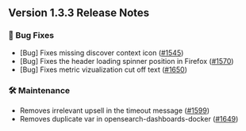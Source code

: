 ## Version 1.3.3 Release Notes

### 🐛 Bug Fixes
* [Bug] Fixes missing discover context icon ([#1545](https://github.com/opensearch-project/OpenSearch-Dashboards/pull/1545))
* [Bug] Fixes the header loading spinner position in Firefox ([#1570](https://github.com/opensearch-project/OpenSearch-Dashboards/pull/1570))
* [Bug] Fixes metric vizualization cut off text ([#1650](https://github.com/opensearch-project/OpenSearch-Dashboards/pull/1650))

### 🛠 Maintenance
* Removes irrelevant upsell in the timeout message ([#1599](https://github.com/opensearch-project/OpenSearch-Dashboards/pull/1599))
* Removes duplicate var in opensearch-dashboards-docker ([#1649](https://github.com/opensearch-project/OpenSearch-Dashboards/pull/1649))